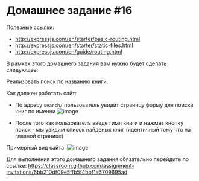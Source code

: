 # Домашнее задание #16

Полезные ссылки:

 - http://expressjs.com/en/starter/basic-routing.html
 - http://expressjs.com/en/starter/static-files.html
 - http://expressjs.com/en/guide/routing.html

В рамках этого домашнего задания вам нужно будет сделать следующее:

Реализовать поиск по названию книги.

Как должен работать сайт:
 - По адресу `search/` пользователь увидит страницу форму для поиска книг по именни
    ![image](https://cloud.githubusercontent.com/assets/25591824/25001029/351536ca-204c-11e7-80eb-fe6e98713e67.png)

 - После того как пользователь введет имя книги и нажмет кнопку поиск - мы увидим список найденых книг (идентичный тому что на главной странице)
 

Примерный вид сайта:
![image](http://i.imgur.com/nrsfqP4.gif)


Для выполнения этого домашнего задания обязательно перейдите по ссылке: 
https://classroom.github.com/assignment-invitations/6bb210df09e5ffb5f4bbf1a6709695ad